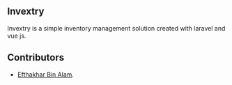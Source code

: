 
## Invextry

Invextry is a simple inventory management solution created with laravel and vue js. 


## Contributors

- [Efthakhar Bin Alam](https://github.com/efthakhar).




